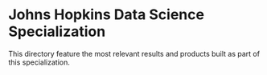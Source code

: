# Johns Hopkins Data Science Specialization

This directory feature the most relevant results and products built as part of this specialization.